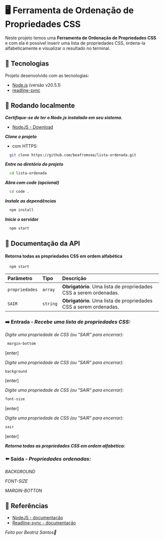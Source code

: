 # 🖥️  Ferramenta de Ordenação de Propriedades CSS

Neste projeto temos uma **Ferramenta de Ordenação de Propriedades CSS** e com ela é possível inserir uma lista de propriedades CSS, ordena-la alfabeticamente e visualizar o resultado no terminal.


## 🚀 Tecnologias
Projeto desenvolvido com as tecnologias:

- [Node.js](https://nodejs.org/en/) (versão v20.5.1)
- [readline-sync](https://www.npmjs.com/package/readline-sync)

## 📍 Rodando localmente
***Certifique-se de ter o Node.js instalado em seu sistema.***
 - [NodeJS - Download](https://nodejs.org/pt-br/download)

***Clone o projeto***
 - com HTTPS:
```bash
  git clone https://github.com/beafromsea/lista-ordenada.git
```

***Entre no diretório do projeto***

```bash
  cd lista-ordenada
```

***Abra com code (opcional)***

```bash
  cd code .
```

***Instale as dependências***

```bash
  npm install
```

***Inicie o servidor***

```bash
  npm start
```


## 📄 Documentação da API

#### Retorna todas as propriedades CSS em ordem alfabética

```bash
  npm start
```

| Parâmetro   | Tipo       | Descrição                           |
| :---------- | :--------- | :---------------------------------- |
| `propriedades` | `array` | **Obrigatório**. Uma lista de propriedades CSS a serem ordenadas. |
| `SAIR` | `string` | **Obrigatório**. Uma lista de propriedades CSS a serem ordenadas. |


### ➡️ Entrada - ***Recebe uma lista de propriedades CSS:***

*Digite uma propriedade de CSS (ou "SAIR" para encerrar):*
```bash
 margin-bottom   
```
[enter]

*Digite uma propriedade de CSS (ou "SAIR" para encerrar):*
```bash
background
```
[enter]

*Digite uma propriedade de CSS (ou "SAIR" para encerrar):*
```bash
font-size 
```
[enter]

*Digite uma propriedade de CSS (ou "SAIR" para encerrar):*
```bash
sair
```
[enter]

***Retorna todas as propriedades CSS em ordem alfabética:***

### ⬅️ Saída - ***Propriedades ordenadas:***

*BACKGROUND*

*FONT-SIZE*

*MARGIN-BOTTON*


## 📖 Referências

 - [NodeJS - documentação](https://nodejs.org/en/docs)
 - [Readline-sync - documentação](https://www.npmjs.com/package/readline-sync)

*Feito por Beatriz Santos🖤*
